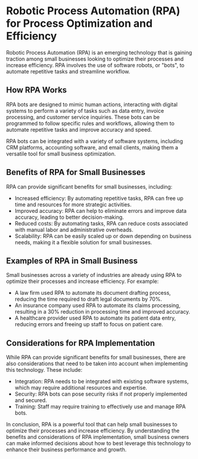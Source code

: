 Robotic Process Automation (RPA) for Process Optimization and Efficiency
===============================================================================================================================================

Robotic Process Automation (RPA) is an emerging technology that is gaining traction among small businesses looking to optimize their processes and increase efficiency. RPA involves the use of software robots, or "bots", to automate repetitive tasks and streamline workflow.

How RPA Works
-------------

RPA bots are designed to mimic human actions, interacting with digital systems to perform a variety of tasks such as data entry, invoice processing, and customer service inquiries. These bots can be programmed to follow specific rules and workflows, allowing them to automate repetitive tasks and improve accuracy and speed.

RPA bots can be integrated with a variety of software systems, including CRM platforms, accounting software, and email clients, making them a versatile tool for small business optimization.

Benefits of RPA for Small Businesses
------------------------------------

RPA can provide significant benefits for small businesses, including:

* Increased efficiency: By automating repetitive tasks, RPA can free up time and resources for more strategic activities.
* Improved accuracy: RPA can help to eliminate errors and improve data accuracy, leading to better decision-making.
* Reduced costs: By automating tasks, RPA can reduce costs associated with manual labor and administrative overheads.
* Scalability: RPA can be easily scaled up or down depending on business needs, making it a flexible solution for small businesses.

Examples of RPA in Small Business
---------------------------------

Small businesses across a variety of industries are already using RPA to optimize their processes and increase efficiency. For example:

* A law firm used RPA to automate its document drafting process, reducing the time required to draft legal documents by 70%.
* An insurance company used RPA to automate its claims processing, resulting in a 30% reduction in processing time and improved accuracy.
* A healthcare provider used RPA to automate its patient data entry, reducing errors and freeing up staff to focus on patient care.

Considerations for RPA Implementation
-------------------------------------

While RPA can provide significant benefits for small businesses, there are also considerations that need to be taken into account when implementing this technology. These include:

* Integration: RPA needs to be integrated with existing software systems, which may require additional resources and expertise.
* Security: RPA bots can pose security risks if not properly implemented and secured.
* Training: Staff may require training to effectively use and manage RPA bots.

In conclusion, RPA is a powerful tool that can help small businesses to optimize their processes and increase efficiency. By understanding the benefits and considerations of RPA implementation, small business owners can make informed decisions about how to best leverage this technology to enhance their business performance and growth.
